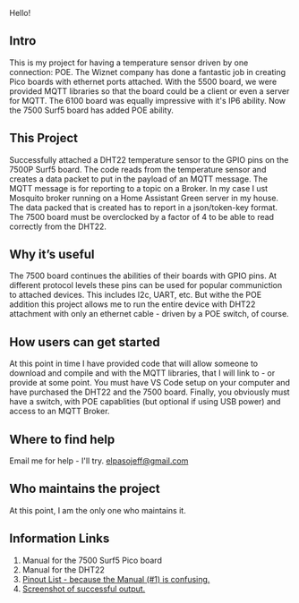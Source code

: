 Hello!

## Intro
This is my project for having a temperature sensor driven by one connection: POE.
The Wiznet company has done a fantastic job in creating Pico boards with
ethernet ports attached.  With the 5500 board, we were provided MQTT libraries
so that the board could be a client or even a server for MQTT.  The 6100 board
was equally impressive with it's IP6 ability.  Now the 7500 Surf5 board has
added POE ability.

## This Project

Successfully attached a DHT22 temperature sensor to the GPIO pins on the
7500P Surf5 board.  The code reads from the temperature sensor and creates
a data packet to put in the payload of an MQTT message.  The MQTT message
is for reporting to a topic on a Broker.  In my case I ust Mosquito broker
running on a Home Assistant Green server in my house.  The data packed that
is created has to report in a json/token-key format.
The 7500 board must be overclocked by a factor of 4 to be able to read
correctly from the DHT22.

## Why it’s useful

The 7500 board continues the abilities of their boards with GPIO pins.  At
different protocol levels these pins can be used for popular communiction
to attached devices.  This includes I2c, UART, etc.  But withe the POE addition
this project allows me to run the entire device with DHT22 attachment with
only an ethernet cable - driven by a POE switch, of course.

## How users can get started
At this point in time I have provided code that will allow someone to download
and compile and with the MQTT libraries, that I will link to - or provide
at some point.  You must have VS Code setup on your computer and have purchased
the DHT22 and the 7500 board.  Finally, you obviously must have a switch, with
POE capablities (but optional if using USB power) and access to an MQTT Broker.

## Where to find help
Email me for help - I'll try.  elpasojeff@gmail.com

## Who maintains the project
At this point, I am the only one who maintains it.

## Information Links
1. Manual for the 7500 Surf5 Pico board
2. Manual for the DHT22
3. [Pinout List - because the Manual (#1) is confusing.](PinoutList.png)
4. [Screenshot of successful output.](SampleDebug.png)
